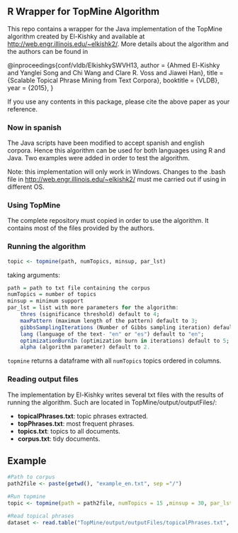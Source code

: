 ## R Wrapper for TopMine Algorithm

This repo contains a wrapper for the Java implementation of the TopMine algorithm created by El-Kishky and available at http://web.engr.illinois.edu/~elkishk2/. More details about the algorithm and the authors can be found in 

@inproceedings{conf/vldb/ElkishkySWVH13,
  author    = {Ahmed El-Kishky and
		Yanglei Song and
		Chi Wang and
		Clare R. Voss and
		Jiawei Han},
  title     = {Scalable Topical Phrase Mining from Text Corpora},
  booktitle = {VLDB},
  year      = {2015},
}

If you use any contents in this package, please cite the above paper as your reference.

### Now in spanish

The Java scripts have been modified to accept spanish and english corpora. Hence this algorithm can be used for both languages using R and Java. Two examples were added in order to test the algorithm.

Note: this implementation will only work in Windows. Changes to the .bash file in http://web.engr.illinois.edu/~elkishk2/ must me carried out if using in different OS.

### Using TopMine

The complete repository must copied in order to use the algorithm. It contains most of the files provided by the authors.


### Running the algorithm

```r
topic <- topmine(path, numTopics, minsup, par_lst)
```

taking arguments:

```r
path = path to txt file containing the corpus
numTopics = number of topics
minsup = minimum support
par_lst = list with more parameters for the algorithm: 
	thres (significance threshold) default to 4; 
	maxPattern (maximum length of the pattern) default to 3; 
	gibbsSamplingIterations (Number of Gibbs sampling iteration) default to 1000; 
	lang (language of the text- "en" or "es") default to "en"; 
	optimizationBurnIn (optimization burn in iterations) default to 5; 
	alpha (algorithm parameter) default to 2.
```

`topmine` returns a dataframe with all `numTopics` topics ordered in columns.

### Reading output files

The implementation by El-Kishky writes several txt files with the results of running the algorithm. Such are located in TopMine/output/outputFiles/:

* **topicalPhrases.txt**: topic phrases extracted.
* **topPhrases.txt**: most frequent phrases.
* **topics.txt**: topics to all documents.
* **corpus.txt**: tidy documents.

## Example

```r
#Path to corpus
path2file <- paste(getwd(), "example_en.txt", sep ="/")

#Run topmine
topic <- topmine(path = path2file, numTopics = 15 ,minsup = 30, par_lst = list(lang = "en"))

#Read topical phrases
dataset <- read.table("TopMine/output/outputFiles/topicalPhrases.txt", header = F, sep = "\t")

```